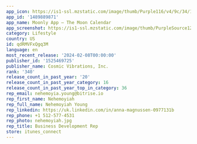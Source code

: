 ```yaml
---
app_icon: https://is1-ssl.mzstatic.com/image/thumb/Purple116/v4/9c/34/1d/9c341d2d-fbf0-f669-0dc8-829a6fc9962e/AppIcon-0-0-1x_U007emarketing-0-5-0-85-220.png/1024x1024bb.png
app_id: '1489889871'
app_name: Moonly App — The Moon Calendar
app_screenshot: https://is1-ssl.mzstatic.com/image/thumb/PurpleSource126/v4/7c/b3/3e/7cb33efb-5ef3-02a3-e18f-33b512d0b3e2/dbaf8d8f-0ad9-4c87-ad24-e02e29dfde3d_1__U0441over_EN_X.jpg/1242x2688bb.png
category: Lifestyle
country: US
id: qdRMVFxQgq3M
language: en
most_recent_release: '2024-02-08T00:00:00'
publisher_id: '1525469725'
publisher_name: Cosmic Vibrations, Inc.
rank: '340'
release_count_in_past_year: '20'
release_count_in_past_year_category: 16
release_count_in_past_year_top_in_category: 36
rep_email: nehemoyia.young@bitrise.io
rep_first_name: Nehemoyiah
rep_full_name: Nehemoyiah Young
rep_linkedin: https://uk.linkedin.com/in/anna-magnussen-0977131b
rep_phone: +1 512-577-4531
rep_photo: nehemoyiah.jpg
rep_title: Business Development Rep
store: itunes_connect
---
```

